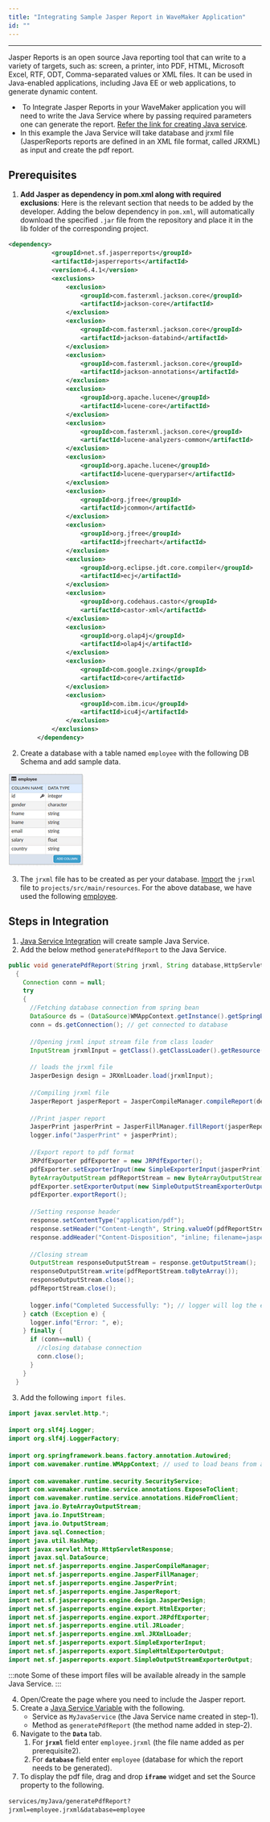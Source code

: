 ```yaml
---
title: "Integrating Sample Jasper Report in WaveMaker Application"
id: ""
---
```

---

Jasper Reports is an open source Java reporting tool that can write to a variety of targets, such as: screen, a printer, into PDF, HTML, Microsoft Excel, RTF, ODT, Comma-separated values or XML files. It can be used in Java-enabled applications, including Java EE or web applications, to generate dynamic content.

-  To Integrate Jasper Reports in your WaveMaker application you will need to write the Java Service where by passing required parameters one can generate the report. [Refer the link for creating Java service](/learn/app-development/services/java-services/java-service/).
- In this example the Java Service will take database and jrxml file (JasperReports reports are defined in an XML file format, called JRXML) as input and create the pdf report.

## Prerequisites

1. **Add Jasper as dependency in pom.xml along with required exclusions**: Here is the relevant section that needs to be added by the developer. Adding the below dependency in `pom.xml`, will automatically download the specified `.jar` file from the repository and place it in the lib folder of the corresponding project.

```xml
<dependency>
            <groupId>net.sf.jasperreports</groupId>
            <artifactId>jasperreports</artifactId>
            <version>6.4.1</version>
            <exclusions>
                <exclusion>
                    <groupId>com.fasterxml.jackson.core</groupId>
                    <artifactId>jackson-core</artifactId>
                </exclusion>
                <exclusion>
                    <groupId>com.fasterxml.jackson.core</groupId>
                    <artifactId>jackson-databind</artifactId>
                </exclusion>
                <exclusion>
                    <groupId>com.fasterxml.jackson.core</groupId>
                    <artifactId>jackson-annotations</artifactId>
                </exclusion>
                <exclusion>
                    <groupId>org.apache.lucene</groupId>
                    <artifactId>lucene-core</artifactId>
                </exclusion>
                <exclusion>
                    <groupId>com.fasterxml.jackson.core</groupId>
                    <artifactId>lucene-analyzers-common</artifactId>
                </exclusion>
                <exclusion>
                    <groupId>org.apache.lucene</groupId>
                    <artifactId>lucene-queryparser</artifactId>
                </exclusion>
                <exclusion>
                    <groupId>org.jfree</groupId>
                    <artifactId>jcommon</artifactId>
                </exclusion>
                <exclusion>
                    <groupId>org.jfree</groupId>
                    <artifactId>jfreechart</artifactId>
                </exclusion>
                <exclusion>
                    <groupId>org.eclipse.jdt.core.compiler</groupId>
                    <artifactId>ecj</artifactId>
                </exclusion>
                <exclusion>
                    <groupId>org.codehaus.castor</groupId>
                    <artifactId>castor-xml</artifactId>
                </exclusion>
                <exclusion>
                    <groupId>org.olap4j</groupId>
                    <artifactId>olap4j</artifactId>
                </exclusion>
                <exclusion>
                    <groupId>com.google.zxing</groupId>
                    <artifactId>core</artifactId>
                </exclusion>
                <exclusion>
                    <groupId>com.ibm.icu</groupId>
                    <artifactId>icu4j</artifactId>
                </exclusion>
            </exclusions>
        </dependency>
```

2. Create a database with a table named `employee` with the following DB Schema and add sample data. 

[![](/learn/assets/prereq_db.png)](/learn/assets/prereq_db.png)

3. The `jrxml` file has to be created as per your database. [Import](/learn/app-development/services/3rd-party-libraries) the `jrxml` file to `projects/src/main/resources`. For the above database, we have used the following [employee](/learn/assets/employee.zip).

## Steps in Integration

1. [Java Service Integration](app-development/services/java-services/java-service/) will create sample Java Service.
2. Add the below method `generatePdfReport` to the Java Service.

```java
public void generatePdfReport(String jrxml, String database,HttpServletResponse response)
  {
    Connection conn = null;
    try
    {
      //Fetching database connection from spring bean
      DataSource ds = (DataSource)WMAppContext.getInstance().getSpringBean(database + "DataSource");
      conn = ds.getConnection(); // get connected to database 

      //Opening jrxml input stream file from class loader
      InputStream jrxmlInput = getClass().getClassLoader().getResource(jrxml).openStream();

      // loads the jrxml file
      JasperDesign design = JRXmlLoader.load(jrxmlInput); 

      //Compiling jrxml file 
      JasperReport jasperReport = JasperCompileManager.compileReport(design); 

      //Print jasper report
      JasperPrint jasperPrint = JasperFillManager.fillReport(jasperReport, new HashMap(), conn);
      logger.info("JasperPrint" + jasperPrint);

      //Export report to pdf format
      JRPdfExporter pdfExporter = new JRPdfExporter();
      pdfExporter.setExporterInput(new SimpleExporterInput(jasperPrint));
      ByteArrayOutputStream pdfReportStream = new ByteArrayOutputStream();
      pdfExporter.setExporterOutput(new SimpleOutputStreamExporterOutput(pdfReportStream));
      pdfExporter.exportReport();

      //Setting response header
      response.setContentType("application/pdf");
      response.setHeader("Content-Length", String.valueOf(pdfReportStream.size()));
      response.addHeader("Content-Disposition", "inline; filename=jasper.pdf;");

      //Closing stream
      OutputStream responseOutputStream = response.getOutputStream();
      responseOutputStream.write(pdfReportStream.toByteArray());
      responseOutputStream.close();
      pdfReportStream.close();

      logger.info("Completed Successfully: "); // logger will log the error into the studio logs
    } catch (Exception e) {
      logger.info("Error: ", e);
    } finally {
      if (conn==null) {
        //closing database connection
        conn.close();
      }
    }
  }
```    
3. Add the following `import files`.

```java
import javax.servlet.http.*;

import org.slf4j.Logger;
import org.slf4j.LoggerFactory;

import org.springframework.beans.factory.annotation.Autowired;
import com.wavemaker.runtime.WMAppContext; // used to load beans from app context

import com.wavemaker.runtime.security.SecurityService; 
import com.wavemaker.runtime.service.annotations.ExposeToClient; 
import com.wavemaker.runtime.service.annotations.HideFromClient; 
import java.io.ByteArrayOutputStream;
import java.io.InputStream;
import java.io.OutputStream;
import java.sql.Connection;
import java.util.HashMap;
import javax.servlet.http.HttpServletResponse;
import javax.sql.DataSource;
import net.sf.jasperreports.engine.JasperCompileManager;
import net.sf.jasperreports.engine.JasperFillManager;
import net.sf.jasperreports.engine.JasperPrint;
import net.sf.jasperreports.engine.JasperReport;
import net.sf.jasperreports.engine.design.JasperDesign;
import net.sf.jasperreports.engine.export.HtmlExporter;
import net.sf.jasperreports.engine.export.JRPdfExporter;
import net.sf.jasperreports.engine.util.JRLoader;
import net.sf.jasperreports.engine.xml.JRXmlLoader;
import net.sf.jasperreports.export.SimpleExporterInput;
import net.sf.jasperreports.export.SimpleHtmlExporterOutput;
import net.sf.jasperreports.export.SimpleOutputStreamExporterOutput;
```

:::note
Some of these import files will be available already in the sample Java Service.
:::

4. Open/Create the page where you need to include the Jasper report.
5. Create a [Java Service Variable](/learn/assets/var_sel.png) with the following. 
    - Service as `MyJavaService` (the Java Service name created in step-1).
    - Method as `generatePdfReport` (the method name added in step-2).
6. Navigate to the **`Data`** tab.
    1. For **`jrxml`** field enter `employee.jrxml` (the file name added as per prerequisite2).
    2. For **`database`** field enter `employee` (database for which the report needs to be generated).
7. To display the pdf file, drag and drop **`iframe`** widget and set the Source property to the following.

`services/myJava/generatePdfReport?jrxml=employee.jrxml&database=employee`


